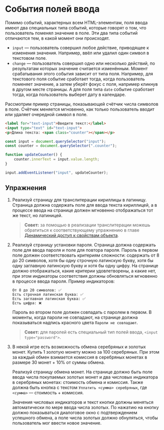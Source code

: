 # События полей ввода

Помимо событий, характерных всем HTML-элементам, поля ввода имеют два специальных типа событий, которые говорят о том, что пользователь поменял значение в поле. Эти два типа событий отличаются тем, в какой момент они происходят.

- `input` — пользователь совершил любое действие, приводящее к изменения значения. Например, ввёл или удалил один символ в текстовом поле.
- `change` — пользователь совершил одно или несколько действий, по результатам которых значение считается изменённым. Момент срабатывания этого события зависит от типа поля. Например, для текстового поля событие сработает тогда, когда пользователь поменяет значение, а затем уберёт фокус с поля, например кликнув в другом месте страницы. А для поля типа `date` событие сработает тогда, когда пользователь выберет дату в календаре.

Рассмотрим пример страницы, показывающей счётчик числа символов в поле. Счётчик меняется мгновенно, как только пользователь вводит или удаляет очередной символ в поле.

```html
<label for="text-input">Введите текст:</label>
<input type="text" id="text-input">
<p>Длина текста: <span class="counter"></span></p>
```

```js
const input = document.querySelector("input");
const counter = document.querySelector(".counter");

function updateCounter() {
    counter.innerText = input.value.length;
}

input.addEventListener("input", updateCounter);
```

## Упражнения

1. Реализуй страницу для транслитерации кириллицы в латиницу. Страница должна содержать поле для ввода текста кириллицей, а в процессе ввода на странице должен мгновенно отображаться тот же текст, но латиницей.

    > **Совет:** за помощью в реализации транслитерации можешь обратиться к соответствующему упражнению в главе [Динамический доступ к свойствам объекта](../js/dynamic_property_access.md).

1. Реализуй страницу установки пароля. Страница должна содержать поле для ввода пароля и поле для повтора пароля. Пароль в первом поле должен соответствовать критериям сложности: содержать от 8 до 20 символов, хотя бы одну строчную латинскую букву, хотя бы одну заглавную латинскую букву и хотя бы одну цифру. На странице должно отображаться, какие критерии удовлетворены, а какие нет, при этом индикаторы соответствия должны обновляться мгновенно в процессе ввода пароля. Пример индикаторов:

    ```
    От 8 до 20 символов: ✅
    Есть строчная латинская буква: ✅
    Есть заглавная латинская буква: ✅
    Есть цифра: ❌
    ```

    Пароль во втором поле должен совпадать с паролем в первом. В моменты, когда пароли не совпадают, на странице должна показываться надпись красного цвета `Пароли не совпадают`.

    > **Совет:** для паролей есть специальный тип полей ввода, `<input type="password">`.

1. В некой игре есть возможность обмена серебряных и золотых монет. Купить 1 золотую монету можно за 100 серебряных. При этом за каждый обмен взимается комиссия в серебряных монетах в размере 30 монет + 10% от суммы обмена.

    Реализуй страницу обмена монет. На странице должно быть поле ввода числа покупаемых золотых монет и два числовых индикатора в серебряных монетах: стоимость обмена и комиссия. Также должна быть кнопка с текстом `Уплатить <сумма> серебряных`, где `<сумма>` — стоимость + комиссия.

    Значения числовых индикаторов и текст кнопки должны меняться автоматически по мере ввода числа золотых. По нажатию на кнопку должно показываться диалоговое окно с подтверждением успешного обмена, а поле числа золотых должно обнуляться, чтобы пользователь мог ввести новое значение.
